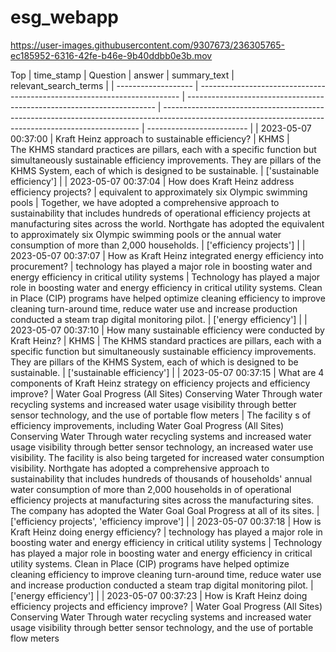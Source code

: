 # esg_webapp

https://user-images.githubusercontent.com/9307673/236305765-ec185952-6316-42fe-b46e-9b40ddbb0e3b.mov

Top
| time_stamp          | Question                                                                 | answer                                                                 | summary_text                                                                                                                                           | relevant_search_terms     |
| ------------------- | ------------------------------------------------------------------------- | ---------------------------------------------------------------------- | ------------------------------------------------------------------------------------------------------------------------------------------------------ | ------------------------- |
| 2023-05-07 00:37:00 | Kraft Heinz approach to sustainable efficiency?                           | KHMS                                                                   | The KHMS standard practices are pillars, each with a specific function but simultaneously sustainable efficiency improvements. They are pillars of the KHMS System, each of which is designed to be sustainable. | ['sustainable efficiency'] |
| 2023-05-07 00:37:04 | How does Kraft Heinz address efficiency projects?                         | equivalent to approximately six Olympic swimming pools                 | Together, we have adopted a comprehensive approach to sustainability that includes hundreds of operational efficiency projects at manufacturing sites across the world. Northgate has adopted the equivalent to approximately six Olympic swimming pools or the annual water consumption of more than 2,000 households. | ['efficiency projects']    |
| 2023-05-07 00:37:07 | How as Kraft Heinz integrated energy efficiency into procurement?         | technology has played a major role in boosting water and energy efficiency in critical utility systems | Technology has played a major role in boosting water and energy efficiency in critical utility systems. Clean in Place (CIP) programs have helped optimize cleaning efficiency to improve cleaning turn-around time, reduce water use and increase production conducted a steam trap digital monitoring pilot. | ['energy efficiency']      |
| 2023-05-07 00:37:10 | How many sustainable efficiency were conducted by Kraft Heinz?            | KHMS                                                                   | The KHMS standard practices are pillars, each with a specific function but simultaneously sustainable efficiency improvements. They are pillars of the KHMS System, each of which is designed to be sustainable. | ['sustainable efficiency'] |
| 2023-05-07 00:37:15 | What are 4 components of Kraft Heinz strategy on efficiency projects and efficiency improve? | Water Goal Progress (All Sites) Conserving Water Through water recycling systems and increased water usage visibility through better sensor technology, and the use of portable flow meters | The facility s of efficiency improvements, including Water Goal Progress (All Sites) Conserving Water Through water recycling systems and increased water usage visibility through better sensor technology, an increased water use visibility. The facility is also being targeted for increased water consumption visibility. Northgate has adopted a comprehensive approach to sustainability that includes hundreds of thousands of households' annual water consumption of more than 2,000 households in of operational efficiency projects at manufacturing sites across the manufacturing sites. The company has adopted the Water Goal Goal Progress at all of its sites. | ['efficiency projects', 'efficiency improve'] |
| 2023-05-07 00:37:18 | How is Kraft Heinz doing energy efficiency?                               | technology has played a major role in boosting water and energy efficiency in critical utility systems | Technology has played a major role in boosting water and energy efficiency in critical utility systems. Clean in Place (CIP) programs have helped optimize cleaning efficiency to improve cleaning turn-around time, reduce water use and increase production conducted a steam trap digital monitoring pilot. | ['energy efficiency']      |
| 2023-05-07 00:37:23 | How is Kraft Heinz doing efficiency projects and efficiency improve?       | Water Goal Progress (All Sites) Conserving Water Through water recycling systems and increased water usage visibility through better sensor technology, and the use of portable flow meters
